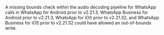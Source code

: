 A missing bounds check within the audio decoding pipeline for WhatsApp calls in WhatsApp for Android prior to v2.21.3, WhatsApp Business for Android prior to v2.21.3, WhatsApp for iOS prior to v2.21.32, and WhatsApp Business for iOS prior to v2.21.32 could have allowed an out-of-bounds write.
